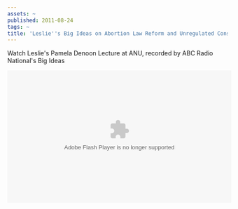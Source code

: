```yaml
---
assets: ~
published: 2011-08-24
tags: ~
title: 'Leslie''s Big Ideas on Abortion Law Reform and Unregulated Conscientious Objection '
---
```

Watch Leslie's Pamela Denoon Lecture at ANU, recorded by ABC Radio National's Big Ideas

<object width="512" height="302" type="application/x-shockwave-flash" data="http://www.abc.net.au/res/libraries/cinerama2/cineramaEmbed.swf?version=2.0"><param name="movie" value="http://www.abc.net.au/res/libraries/cinerama2/cineramaEmbed.swf?version=2.0"></param><param name="allowfullscreen" value="true"></param><param name="allowscriptaccess" value="always"></param><param name="flashvars" value="src=rtmp://cp44823.edgefcs.net/ondemand/flash/tv/streams/bigideas/anu_lesliecannold_full_hi.flv&amp;width=512&amp;height=288&amp;imageURL=http://www.abc.net.au/tv/bigideas/browse/video_popup.htm?vidURL=/tv/bigideas/stories/2011/04/05/3181750-mediarss-full.xml&amp;title=Leslie Cannold on Abortion Law Reform&amp;pageURL=http://www.abc.net.au/tv/cinerama2"></param></object>